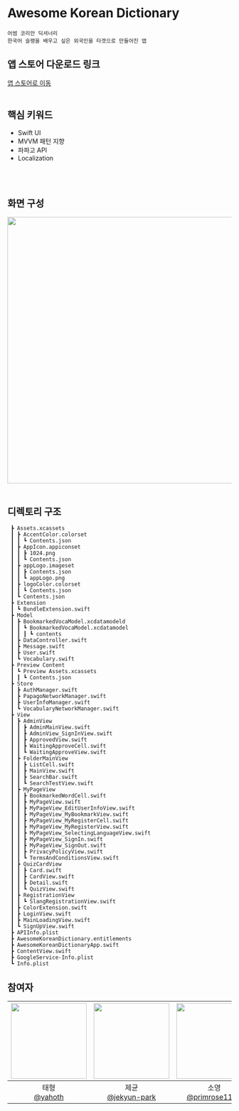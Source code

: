# Awesome Korean Dictionary
```
어썸 코리안 딕셔너리
한국어 슬랭을 배우고 싶은 외국인을 타겟으로 만들어진 앱 
```

## 앱 스토어 다운로드 링크
<a href="https://apps.apple.com/kr/app/awesome-korean-dictionary/id1665422867">앱 스토어로 이동</a>
<br>
<br>


## 핵심 키워드
- Swift UI
- MVVM 패턴 지향
- 파파고 API
- Localization
<br>
<br>


## 화면 구성
<img src="https://user-images.githubusercontent.com/114331071/214083703-0279d45b-11aa-49d6-b227-13f216f0f43f.jpg" 
     width="1100" 
     height="600" />
<br>
<br>

## 디렉토리 구조
```AwesomeKoreanDictionary
 ┣ Assets.xcassets
 ┃ ┣ AccentColor.colorset
 ┃ ┃ ┗ Contents.json
 ┃ ┣ AppIcon.appiconset
 ┃ ┃ ┣ 1024.png
 ┃ ┃ ┗ Contents.json
 ┃ ┣ appLogo.imageset
 ┃ ┃ ┣ Contents.json
 ┃ ┃ ┗ appLogo.png
 ┃ ┣ logoColor.colorset
 ┃ ┃ ┗ Contents.json
 ┃ ┗ Contents.json
 ┣ Extension
 ┃ ┗ BundleExtension.swift
 ┣ Model
 ┃ ┣ BookmarkedVocaModel.xcdatamodeld
 ┃ ┃ ┗ BookmarkedVocaModel.xcdatamodel
 ┃ ┃ ┃ ┗ contents
 ┃ ┣ DataController.swift
 ┃ ┣ Message.swift
 ┃ ┣ User.swift
 ┃ ┗ Vocabulary.swift
 ┣ Preview Content
 ┃ ┗ Preview Assets.xcassets
 ┃ ┃ ┗ Contents.json
 ┣ Store
 ┃ ┣ AuthManager.swift
 ┃ ┣ PapagoNetworkManager.swift
 ┃ ┣ UserInfoManager.swift
 ┃ ┗ VocabularyNetworkManager.swift
 ┣ View
 ┃ ┣ AdminView
 ┃ ┃ ┣ AdminMainView.swift
 ┃ ┃ ┣ AdminView_SignInView.swift
 ┃ ┃ ┣ ApprovedView.swift
 ┃ ┃ ┣ WaitingApproveCell.swift
 ┃ ┃ ┗ WaitingApproveView.swift
 ┃ ┣ FolderMainView
 ┃ ┃ ┣ ListCell.swift
 ┃ ┃ ┣ MainView.swift
 ┃ ┃ ┣ SearchBar.swift
 ┃ ┃ ┗ SearchTestView.swift
 ┃ ┣ MyPageView
 ┃ ┃ ┣ BookmarkedWordCell.swift
 ┃ ┃ ┣ MyPageView.swift
 ┃ ┃ ┣ MyPageView_EditUserInfoView.swift
 ┃ ┃ ┣ MyPageView_MyBookmarkView.swift
 ┃ ┃ ┣ MyPageView_MyRegisterCell.swift
 ┃ ┃ ┣ MyPageView_MyRegisterView.swift
 ┃ ┃ ┣ MyPageView_SelectingLanguageView.swift
 ┃ ┃ ┣ MyPageView_SignIn.swift
 ┃ ┃ ┣ MyPageView_SignOut.swift
 ┃ ┃ ┣ PrivacyPolicyView.swift
 ┃ ┃ ┗ TermsAndConditionsView.swift
 ┃ ┣ QuizCardView
 ┃ ┃ ┣ Card.swift
 ┃ ┃ ┣ CardView.swift
 ┃ ┃ ┣ Detail.swift
 ┃ ┃ ┗ QuizView.swift
 ┃ ┣ RegistrationView
 ┃ ┃ ┗ SlangRegistrationView.swift
 ┃ ┣ ColorExtension.swift
 ┃ ┣ LoginView.swift
 ┃ ┣ MainLoadingView.swift
 ┃ ┗ SignUpView.swift
 ┣ APIInfo.plist
 ┣ AwesomeKoreanDictionary.entitlements
 ┣ AwesomeKoreanDictionaryApp.swift
 ┣ ContentView.swift
 ┣ GoogleService-Info.plist
 ┗ Info.plist
 ```



## 참여자

| <img src="https://avatars.githubusercontent.com/u/99034396?v=4" width=170> | <img src="https://avatars.githubusercontent.com/u/19788294?v=4" width=170> | <img src="https://avatars.githubusercontent.com/u/114223237?v=4" width=170> | <img src="https://avatars.githubusercontent.com/u/48899055?v=4" width=170> | <img src="https://avatars.githubusercontent.com/u/106806428?v=4" width=170> | <img src="https://avatars.githubusercontent.com/u/64416520?v=4" width=170> | <img src="https://avatars.githubusercontent.com/u/108848166?v=4" width=170> | <img src="https://avatars.githubusercontent.com/u/52193695?v=4" width=170> | <img src="https://avatars.githubusercontent.com/u/114331071?v=4" width=170> |
| :----------------------------------------------------------: | :---------------------------------------------: | :-------------------------------------------------: | :-------------------------------------------------: |  :-------------------------------------------------: |  :-------------------------------------------------: |  :-------------------------------------------------: |  :-------------------------------------------------: |  :-------------------------------------------------: |
| 태형<br/>[@yahoth](https://github.com/yahoth)<br/> | 제균<br/>[@jekyun-park](https://github.com/jekyun-park)<br/> | 소영<br/> [@primrose1101](https://github.com/primrose1101)<br/> | 주희<br/>[@zoohee](https://github.com/zoohee)<br/> | 소희<br/>[@jeongsoohee](https://github.com/jeongsoohee)<br/> | 현호<br/>[@Achoo-kr](https://github.com/Achoo-kr)<br/> | 현종<br/>[@EthanColdChoi](https://github.com/EthanColdChoi)<br/> | 진표<br/>[@jphong1005](https://github.com/jphong1005)<br/> | 유진<br/>[@yooj1202](https://github.com/yooj1202)<br/> |
